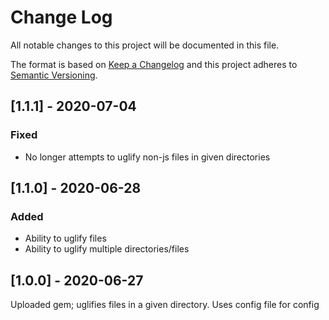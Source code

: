 # Change Log
All notable changes to this project will be documented in this file.
 
The format is based on [Keep a Changelog](http://keepachangelog.com/)
and this project adheres to [Semantic Versioning](http://semver.org/).
 
## [1.1.1] - 2020-07-04
 
### Fixed

- No longer attempts to uglify non-js files in given directories
 
## [1.1.0] - 2020-06-28
 
### Added

- Ability to uglify files
- Ability to uglify multiple directories/files

## [1.0.0] - 2020-06-27

Uploaded gem; uglifies files in a given directory. Uses config file for config